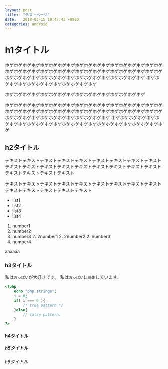 ```yaml
---
layout: post
title:  "テストページ"
date:   2018-03-15 10:47:43 +0900
categories: android
---
```

# h1タイトル
ホゲホゲホゲホゲホゲホゲホゲホゲホゲホゲホゲホゲホゲホゲホゲホゲホゲホゲホゲホゲホゲホゲホゲホゲホゲホゲホゲホゲホゲホゲホゲホゲホゲホゲホゲホゲホゲホゲホゲホゲホゲホゲホゲホゲホゲホゲホゲホゲホゲホゲホゲホゲ
ホゲホゲホゲホゲホゲホゲホゲホゲホゲホゲホゲホゲ

ホゲホゲホゲホゲホゲホゲホゲホゲホゲホゲホゲホゲホゲホゲホゲホゲ

ホゲホゲホゲホゲホゲホゲホゲホゲホゲホゲホゲホゲホゲホゲホゲホゲホゲホゲホゲホゲホゲホゲホゲホゲホゲホゲホゲホゲホゲホゲホゲホゲホゲホゲホゲホゲホゲホゲホゲホゲホゲホゲホゲホゲホゲホゲホゲホゲ
ホゲホゲホゲホゲホゲホゲホゲホゲホゲホゲホゲホゲホゲホゲホゲホゲホゲホゲホゲホゲホゲホゲホゲホゲ

## h2タイトル
テキストテキストテキストテキストテキストテキストテキストテキストテキストテキストテキストテキストテキストテキストテキストテキストテキストテキストテキストテキストテキストテキスト

テキストテキストテキストテキストテキストテキストテキストテキストテキストテキストテキストテキストテキストテキスト

* list1
* list2
* list3
* list4

1. number1
1. number2
1. number3
    2. 2number1
    2. 2number2
    2. number3
1. number4

aaaaaa

### h3タイトル
私は`おっぱい`が大好きです。
私は`おっぱい`に`感謝`しています。

```php
<?php
    echo "php strings";
    i = 0;
    if( i === 0 ){
        /* true pattern */
    }else{
        // false pattern.
    }
?>
```
#### h4タイトル
##### h5タイトル
###### h6タイトル
